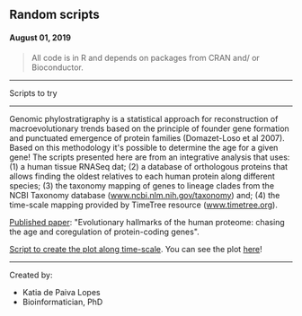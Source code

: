 ## Random scripts
#### August 01, 2019

> All code is in R and depends on packages from CRAN and/ or Bioconductor.

*******************************
Scripts to try
*******************************

Genomic phylostratigraphy is a statistical approach for reconstruction of macroevolutionary trends based on the principle of founder gene formation and punctuated emergence of protein families (Domazet-Loso et al 2007). Based on this methodology it's possible to determine the age for a given gene! The scripts presented here are from an integrative analysis that uses: (1) a human tissue RNASeq dat; (2) a database of orthologous proteins that allows finding the oldest relatives to each human protein along different species; (3) the taxonomy mapping of genes to lineage clades from the NCBI Taxonomy database (www.ncbi.nlm.nih.gov/taxonomy) and; (4) the time-scale mapping provided by TimeTree resource (www.timetree.org).

[Published paper](https://bmcgenomics.biomedcentral.com/articles/10.1186/s12864-016-3062-y): "Evolutionary hallmarks of the human proteome: chasing the age and coregulation of protein-coding genes". 

[Script to create the plot along time-scale](https://katiaplopes.github.io/LCA_gene_age/plot_geneage.R). You can see the plot [here](https://katiaplopes.github.io/LCA_gene_age/geneage_plot_cumulative.pdf)! 

*******************************
Created by:
 - Katia de Paiva Lopes
 - Bioinformatician, PhD

